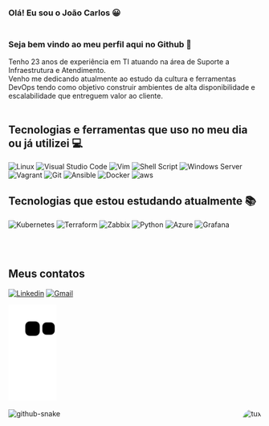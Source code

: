 ### Olá! Eu sou o João Carlos 😀<br /><br />

### Seja bem vindo ao meu perfil aqui no Github 👋<br />

Tenho 23 anos de experiência em TI atuando na área de Suporte a Infraestrutura e Atendimento.<br />
Venho me dedicando atualmente ao estudo da cultura e ferramentas DevOps tendo como objetivo construir ambientes de alta disponibilidade e escalabilidade que entreguem valor ao cliente.<br /><br />


## Tecnologias e ferramentas que uso no meu dia ou já utilizei 💻

![Linux](https://img.shields.io/badge/Linux-FCC624?style=for-the-badge&logo=linux&logoColor=black)
![Visual Studio Code](https://img.shields.io/badge/Visual%20Studio%20Code-0078d7.svg?style=for-the-badge&logo=visual-studio-code&logoColor=white)
![Vim](https://img.shields.io/badge/VIM-%2311AB00.svg?style=for-the-badge&logo=vim&logoColor=white)
![Shell Script](https://img.shields.io/badge/shell_script-%23121011.svg?style=for-the-badge&logo=gnu-bash&logoColor=white)
![Windows Server](https://img.shields.io/badge/Windows-0078D6?style=for-the-badge&logo=windows&logoColor=white)
![Vagrant](https://img.shields.io/badge/Vagrant-2966CE?style=for-the-badge&logo=vagrant&logoColor=white)
![Git](https://img.shields.io/badge/git-%23F05033.svg?style=for-the-badge&logo=git&logoColor=white)
![Ansible](https://img.shields.io/badge/ansible-%231A1918.svg?style=for-the-badge&logo=ansible&logoColor=white)
![Docker](https://img.shields.io/badge/docker-%230db7ed.svg?style=for-the-badge&logo=docker&logoColor=white)
![aws](https://img.shields.io/badge/Amazon_AWS-FF9900?style=for-the-badge&logo=amazonaws&logoColor=white)


## Tecnologias que estou estudando atualmente 📚


![Kubernetes](https://img.shields.io/badge/kubernetes-%23326ce5.svg?style=for-the-badge&logo=kubernetes&logoColor=white)
![Terraform](https://img.shields.io/badge/terraform-%235835CC.svg?style=for-the-badge&logo=terraform&logoColor=white)
![Zabbix](https://img.shields.io/badge/ZABBIX-%23FF0000.svg?style=for-the-badge&logoColor=white)
![Python](https://img.shields.io/badge/Python-3776AB?style=for-the-badge&logo=python&logoColor=white)
![Azure](https://img.shields.io/badge/azure-%230072C6.svg?style=for-the-badge&logo=microsoftazure&logoColor=white)
![Grafana](https://img.shields.io/badge/grafana-%23F46800.svg?style=for-the-badge&logo=grafana&logoColor=white)


<br /><br />

## Meus contatos 

[![Linkedin](https://img.shields.io/badge/LinkedIn-0077B5?style=for-the-badge&logo=linkedin&logoColor=white)](https://www.linkedin.com/in/joaocarlos-devops/)
[![Gmail](https://img.shields.io/badge/Gmail-D14836?style=for-the-badge&logo=gmail&logoColor=white)](mailto:tecnicocefet@gmail.com)

![Snake animation](https://github.com/tecnicocefet/tecnicocefet/blob/output/github-contribution-grid-snake.svg)



<img align="right" alt="tux" height="150" style="border-radius:50px;" 
src="https://bestanimations.com/media/penguins/2035943693linux-penguin-animation.gif#.ZBTDxs6BhX4.link">



</div>


<picture>
  <source media="(prefers-color-scheme: dark)" srcset="github-snake-dark.svg" />
  <source media="(prefers-color-scheme: light)" srcset="github-snake.svg" />
  <img alt="github-snake" src="github-snake.svg" />
</picture>


